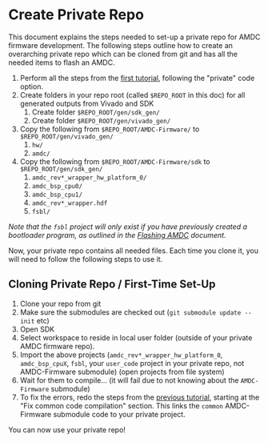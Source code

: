 # Create Private Repo

This document explains the steps needed to set-up a private repo for AMDC firmware development. The following steps outline how to create an overarching private repo which can be cloned from git and has all the needed items to flash an AMDC.

1. Perform all the steps from the [first tutorial](building-and-running-firmware.md), following the "private" code option.
2. Create folders in your repo root (called `$REPO_ROOT` in this doc) for all generated outputs from Vivado and SDK
    1. Create folder `$REPO_ROOT/gen/sdk_gen/`
    2. Create folder `$REPO_ROOT/gen/vivado_gen/`
3. Copy the following from `$REPO_ROOT/AMDC-Firmware/` to `$REPO_ROOT/gen/vivado_gen/`
    1. `hw/`
    2. `amdc/`
4. Copy the following from `$REPO_ROOT/AMDC-Firmware/sdk` to `$REPO_ROOT/gen/sdk_gen/`
    1. `amdc_rev*_wrapper_hw_platform_0/`
    2. `amdc_bsp_cpu0/`
    3. `amdc_bsp_cpu1/`
    4. `amdc_rev*_wrapper.hdf`
    5. `fsbl/`

*Note that the `fsbl` project will only exist if you have previously created a bootloader program, as outlined in the [Flashing AMDC](./flashing.md) document.*

Now, your private repo contains all needed files. Each time you clone it, you will need to follow the following steps to use it.

## Cloning Private Repo / First-Time Set-Up

1. Clone your repo from git
2. Make sure the submodules are checked out (`git submodule update --init` etc)
3. Open SDK
4. Select workspace to reside in local user folder (outside of your private AMDC firmware repo).
5. Import the above projects (`amdc_rev*_wrapper_hw_platform_0`, `amdc_bsp_cpuX`, `fsbl`, your `user_code` project in your private repo, not AMDC-Firmware submodule) (open projects from file system)
6. Wait for them to compile... (it will fail due to not knowing about the `AMDC-Firmware` submodule)
7. To fix the errors, redo the steps from the [previous tutorial](building-and-running-firmware.md), starting at the "Fix common code compilation" section. This links the `common` AMDC-Firmware submodule code to your private project.

You can now use your private repo!
